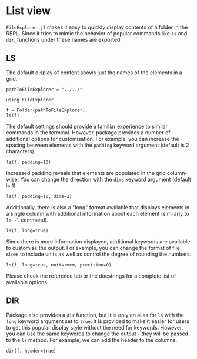 # List view

`FileExplorer.jl` makes it easy to quickly display contents of a folder in the REPL. Since it tries to mimic the behavior of popular commands like `ls` and `dir`, functions under these names are exported.

## LS

The default display of content shows just the names of the elements in a grid.
```@setup ls
pathToFileExplorer = "../../"
```

```@example ls
using FileExplorer

f = Folder(pathToFileExplorer)
ls(f)
```

The default settings should provide a familiar experience to similar commands in the terminal. However, package provides a number of additional options for customisation. For example, you can increase the spacing between elements with the `padding` keyword argument (default is 2 characters).
```@example ls
ls(f, padding=10)
```

Increased padding reveals that elements are populated in the grid column-wise. You can change the direction with the `dims` keyword argument (default is 1).
```@example ls
ls(f, padding=10, dims=2)
```

Additionally, there is also a "long" format available that displays elements in a single column with additional information about each element (similarly to `ls -l` command).
```@example ls
ls(f, long=true)
```

Since there is more information displayed, additional keywords are available to customise the output. For example, you can change the format of file sizes to include units as well as control the degree of rounding the numbers.
```@example ls
ls(f, long=true, unit=:mem, precision=0)
```

Please check the reference tab or the docstrings for a complete list of available options.

## DIR

Package also provides a `dir` function, but it is only an alias for `ls` with the `long` keyword argument set to `true`. It is provided to make it easier for users to get this popular display style without the need for keywords. However, you can use the same keywords to change the output - they will be passed to the `ls` method. For example, we can add the header to the columns.
```@example ls
dir(f, header=true)
```